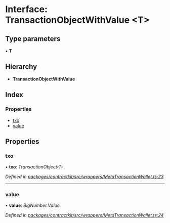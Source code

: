 # Interface: TransactionObjectWithValue <**T**>

## Type parameters

▪ **T**

## Hierarchy

* **TransactionObjectWithValue**

## Index

### Properties

* [txo](_wrappers_metatransactionwallet_.transactionobjectwithvalue.md#txo)
* [value](_wrappers_metatransactionwallet_.transactionobjectwithvalue.md#value)

## Properties

###  txo

• **txo**: *TransactionObject‹T›*

*Defined in [packages/contractkit/src/wrappers/MetaTransactionWallet.ts:23](https://github.com/celo-org/celo-monorepo/blob/master/packages/contractkit/src/wrappers/MetaTransactionWallet.ts#L23)*

___

###  value

• **value**: *BigNumber.Value*

*Defined in [packages/contractkit/src/wrappers/MetaTransactionWallet.ts:24](https://github.com/celo-org/celo-monorepo/blob/master/packages/contractkit/src/wrappers/MetaTransactionWallet.ts#L24)*
